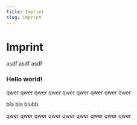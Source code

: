 ```yaml
---
title: Imprint
slug: imprint
---
```


# Imprint

asdf asdf asdf

<h3>Hello world!</h3>

qwer qwer qwer
qwer qwer qwer
qwer qwer qwer

<div><asdf-asdf>bla bla blubb</asdf-asdf></div>

qwer qwer qwer
qwer qwer qwer
qwer qwer qwer
